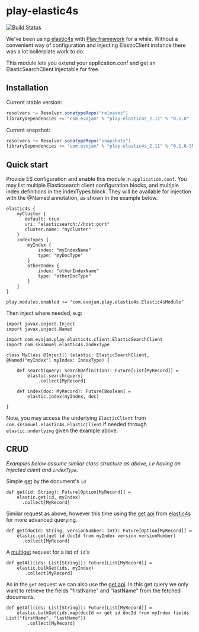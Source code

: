 play-elastic4s
===========================

[![Build Status](https://travis-ci.org/evojam/play-elastic4s.svg)](https://travis-ci.org/evojam/play-elastic4s)

We've been using [elastic4s](https://github.com/sksamuel/elastic4s) with [Play framework](https://www.playframework.com/) for a while.
Without a convenient way of configuration and injecting ElasticClient instance there was a lot boilerplate work to do.

This module lets you extend your application.conf and get an ElasticSearchClient injectable for free.

## Installation

Current stable version:

```scala
resolvers += Resolver.sonatypeRepo("releases")
libraryDependencies += "com.evojam" % "play-elastic4s_2.11" % "0.1.0"
```

Current snapshot:

```scala
resolvers += Resolver.sonatypeRepo("snapshots")
libraryDependencies += "com.evojam" % "play-elastic4s_2.11" % "0.1.0-SNAPSHOT"
```

## Quick start

Provide ES configuration and enable this module in `application.conf`. You may list multiple Elasticsearch client
configuration blocks, and multiple index definitions in the indexTypes block. They will be available for injection
with the @Named annotation, as shown in the example below.

    elastic4s {
        myCluster {
           default: true
           uri: "elasticsearch://host:port"
           cluster.name: "mycluster"
        }
        indexTypes {
            myIndex {
                index: "myIndexName"
                type: "myDocType"
            }
            otherIndex {
                index: "otherIndexName"
                type: "otherDocType"
            }
        }
    }

    play.modules.enabled += "com.evojam.play.elastic4s.Elastic4sModule"

Then inject where needed, e.g:

    import javax.inject.Inject
    import javax.inject.Named

    import com.evojam.play.elastic4s.client.ElasticSearchClient
    import com.sksamuel.elastic4s.IndexType

    class MyClass @Inject() (elastic: ElasticSearchClient, @Named("myIndex") myIndex: IndexType) {

        def search(query: SearchDefinition): Future[List[MyRecord]] =
            elastic.search(query)
                .collect[MyRecord]

        def index(doc: MyRecord): Future[Boolean] =
            elastic.index(myIndex, doc)

    }

Note, you may access the underlying `ElasticClient` from `com.sksamuel.elastic4s.ElasticClient` if needed
through `elastic.underlying` given the example above.

## CRUD

_Examples below assume similar class structure as above, i.e having an Injected client and `indexType`._

Simple [get](https://www.elastic.co/guide/en/elasticsearch/reference/master/docs-get.html) by the document's `id`

    def get(id: String): Future[Option[MyRecord]] =
        elastic.get(id, myIndex)
          .collect[MyRecord]

Similar request as above, however this time using the [get api](https://github.com/sksamuel/elastic4s/blob/master/guide/get.md) from [elastic4s](https://github.com/sksamuel/elastic4s/) for more advanced querying.

    def get(docId: String, versionNumber: Int): Future[Option[MyRecord]] =
        elastic.get(get id docId from myIndex version versionNumber)
          .collect[MyRecord]

A [multiget](https://www.elastic.co/guide/en/elasticsearch/reference/current/docs-multi-get.html) request for a list of `id`'s

    def getAll(ids: List[String]): Future[List[MyRecord]] =
        elastic.bulkGet(ids, myIndex)
           .collect[MyRecord]

As in the `get` request we can also use the [get api](https://github.com/sksamuel/elastic4s/blob/master/guide/get.md). In this get query we only want to retrieve the fields "firstName" and "lastName" from the fetched documents.

    def getAll(ids: List[String]): Future[List[MyRecord]] =
        elastic.bulkGet(ids.map(docId => get id docId from myIndex fields List("firstName", "lastName"))
            .collect[MyRecord]